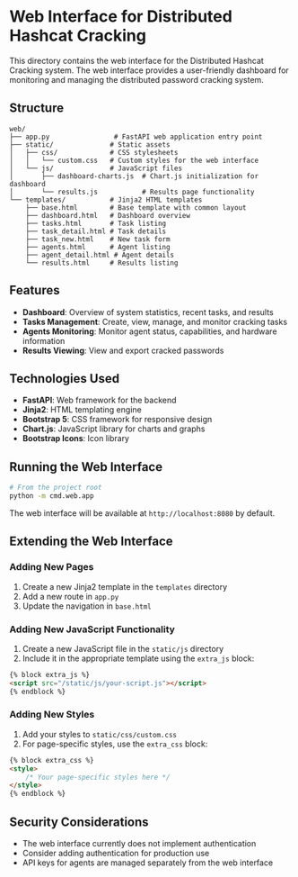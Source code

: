 # Web Interface for Distributed Hashcat Cracking

This directory contains the web interface for the Distributed Hashcat Cracking system. The web interface provides a user-friendly dashboard for monitoring and managing the distributed password cracking system.

## Structure

```
web/
├── app.py                # FastAPI web application entry point
├── static/              # Static assets
│   ├── css/             # CSS stylesheets
│   │   └── custom.css   # Custom styles for the web interface
│   └── js/              # JavaScript files
│       ├── dashboard-charts.js  # Chart.js initialization for dashboard
│       └── results.js           # Results page functionality
└── templates/           # Jinja2 HTML templates
    ├── base.html        # Base template with common layout
    ├── dashboard.html   # Dashboard overview
    ├── tasks.html       # Task listing
    ├── task_detail.html # Task details
    ├── task_new.html    # New task form
    ├── agents.html      # Agent listing
    ├── agent_detail.html # Agent details
    └── results.html     # Results listing
```

## Features

- **Dashboard**: Overview of system statistics, recent tasks, and results
- **Tasks Management**: Create, view, manage, and monitor cracking tasks
- **Agents Monitoring**: Monitor agent status, capabilities, and hardware information
- **Results Viewing**: View and export cracked passwords

## Technologies Used

- **FastAPI**: Web framework for the backend
- **Jinja2**: HTML templating engine
- **Bootstrap 5**: CSS framework for responsive design
- **Chart.js**: JavaScript library for charts and graphs
- **Bootstrap Icons**: Icon library

## Running the Web Interface

```bash
# From the project root
python -m cmd.web.app
```

The web interface will be available at `http://localhost:8080` by default.

## Extending the Web Interface

### Adding New Pages

1. Create a new Jinja2 template in the `templates` directory
2. Add a new route in `app.py`
3. Update the navigation in `base.html`

### Adding New JavaScript Functionality

1. Create a new JavaScript file in the `static/js` directory
2. Include it in the appropriate template using the `extra_js` block:

```html
{% block extra_js %}
<script src="/static/js/your-script.js"></script>
{% endblock %}
```

### Adding New Styles

1. Add your styles to `static/css/custom.css`
2. For page-specific styles, use the `extra_css` block:

```html
{% block extra_css %}
<style>
    /* Your page-specific styles here */
</style>
{% endblock %}
```

## Security Considerations

- The web interface currently does not implement authentication
- Consider adding authentication for production use
- API keys for agents are managed separately from the web interface
